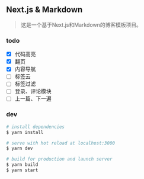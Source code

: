 ## Next.js & Markdown

> 这是一个基于Next.js和Markdown的博客模板项目。

### todo

- [x] 代码高亮
- [x] 翻页
- [x] 内容导航
- [ ] 标签云
- [ ] 标签过滤
- [ ] 登录、评论模块
- [ ] 上一篇、下一遍

### dev

```bash
# install dependencies
$ yarn install

# serve with hot reload at localhost:3000
$ yarn dev

# build for production and launch server
$ yarn build
$ yarn start
```
